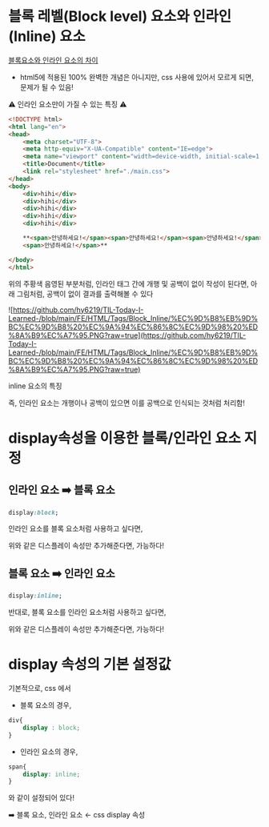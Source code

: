 # 블록 레벨(Block level) 요소와 인라인(Inline) 요소

[블록요소와 인라인 요소의 차이](%E1%84%87%E1%85%B3%E1%86%AF%E1%84%85%E1%85%A9%E1%86%A8%20%E1%84%85%E1%85%A6%E1%84%87%E1%85%A6%E1%86%AF(Block%20level)%20%E1%84%8B%E1%85%AD%E1%84%89%E1%85%A9%E1%84%8B%E1%85%AA%20%E1%84%8B%E1%85%B5%E1%86%AB%E1%84%85%E1%85%A1%E1%84%8B%E1%85%B5%E1%86%AB(Inline)%20%20f3da7c33da24454ea184fd241910d277/%E1%84%87%E1%85%B3%E1%86%AF%E1%84%85%E1%85%A9%E1%86%A8%E1%84%8B%E1%85%AD%E1%84%89%E1%85%A9%E1%84%8B%E1%85%AA%20%E1%84%8B%E1%85%B5%E1%86%AB%E1%84%85%E1%85%A1%E1%84%8B%E1%85%B5%E1%86%AB%20%E1%84%8B%E1%85%AD%E1%84%89%E1%85%A9%E1%84%8B%E1%85%B4%20%E1%84%8E%E1%85%A1%E1%84%8B%E1%85%B5%205c8c1d68d57d43df8bb1d5300c785583.csv)

- html5에 적용된 100% 완벽한 개념은 아니지만, css 사용에 있어서 모르게 되면, 문제가 될 수 있음!

⚠️ 인라인 요소만이 가질 수 있는 특징 ⚠️

```html
<!DOCTYPE html>
<html lang="en">
<head>
    <meta charset="UTF-8">
    <meta http-equiv="X-UA-Compatible" content="IE=edge">
    <meta name="viewport" content="width=device-width, initial-scale=1.0">
    <title>Document</title>
    <link rel="stylesheet" href="./main.css">
</head>
<body>
    <div>hihi</div>
    <div>hihi</div>
    <div>hihi</div>
    <div>hihi</div>
    <div>hihi</div>

    **<span>안녕하세요!</span><span>안녕하세요!</span><span>안녕하세요!</span> 
    <span>안녕하세요!</span>** 

</body>
</html>
```

위의 주황색 음영된 부분처럼, 인라인 태그 간에 개행 및 공백이 없이 작성이 된다면, 아래 그림처럼, 공백이 없이 결과를 출력해볼 수 있다

![https://github.com/hy6219/TIL-Today-I-Learned-/blob/main/FE/HTML/Tags/Block_Inline/%EC%9D%B8%EB%9D%BC%EC%9D%B8%20%EC%9A%94%EC%86%8C%EC%9D%98%20%ED%8A%B9%EC%A7%95.PNG?raw=true](https://github.com/hy6219/TIL-Today-I-Learned-/blob/main/FE/HTML/Tags/Block_Inline/%EC%9D%B8%EB%9D%BC%EC%9D%B8%20%EC%9A%94%EC%86%8C%EC%9D%98%20%ED%8A%B9%EC%A7%95.PNG?raw=true)

inline 요소의 특징

즉, 인라인 요소는 개행이나 공백이 있으면 이를 공백으로 인식되는 것처럼 처리함!

# display속성을  이용한 블록/인라인 요소 지정

## 인라인 요소 ➡️ 블록 요소

```css
display:block;
```

인라인 요소를 블록 요소처럼 사용하고 싶다면,

위와 같은 디스플레이 속성만 추가해준다면, 가능하다!

## 블록 요소 ➡️ 인라인 요소

```css
display:inline;
```

반대로, 블록 요소를 인라인 요소처럼 사용하고 싶다면,

위와 같은 디스플레이 속성만 추가해준다면, 가능하다!

# display 속성의 기본 설정값

기본적으로, css 에서 

- 블록 요소의 경우,

```css
div{
	display : block;
}
```

- 인라인 요소의 경우,

```css
span{
	display: inline;
}
```

와 같이 설정되어 있다!

➡️  블록 요소, 인라인 요소 ← css display 속성